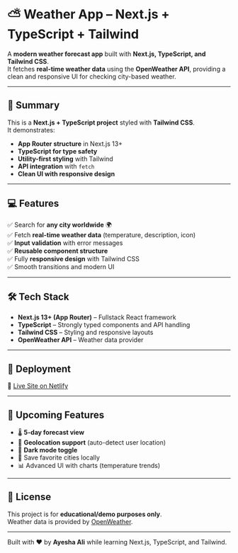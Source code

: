 # ⛅ Weather App – Next.js + TypeScript + Tailwind

A **modern weather forecast app** built with **Next.js, TypeScript, and Tailwind CSS**.  
It fetches **real-time weather data** using the **OpenWeather API**, providing a clean and responsive UI for checking city-based weather.

---

## 📌 Summary

This is a **Next.js + TypeScript project** styled with **Tailwind CSS**.  
It demonstrates:

- **App Router structure** in Next.js 13+  
- **TypeScript for type safety**  
- **Utility-first styling** with Tailwind  
- **API integration** with `fetch`  
- **Clean UI with responsive design**  

---

## 💻 Features

✅ Search for **any city worldwide** 🌍  
✅ Fetch **real-time weather data** (temperature, description, icon)  
✅ **Input validation** with error messages  
✅ **Reusable component structure**  
✅ Fully **responsive design** with Tailwind CSS  
✅ Smooth transitions and modern UI  

---

## 🛠️ Tech Stack

- **Next.js 13+ (App Router)** – Fullstack React framework  
- **TypeScript** – Strongly typed components and API handling  
- **Tailwind CSS** – Styling and responsive layouts  
- **OpenWeather API** – Weather data provider  

---

## 🚀 Deployment

🔗 [Live Site on Netlify](https://ayeshaas-wa.netlify.app/)  


---

## 🧩 Upcoming Features

- 🌡️ **5-day forecast view**  
- 📍 **Geolocation support** (auto-detect user location)  
- 🎨 **Dark mode toggle**  
- 💾 Save favorite cities locally  
- 📊 Advanced UI with charts (temperature trends)  

---

## 📝 License

This project is for **educational/demo purposes only**.  
Weather data is provided by [OpenWeather](https://openweathermap.org/).

---

Built with ❤️ by **Ayesha Ali** while learning Next.js, TypeScript, and Tailwind.
